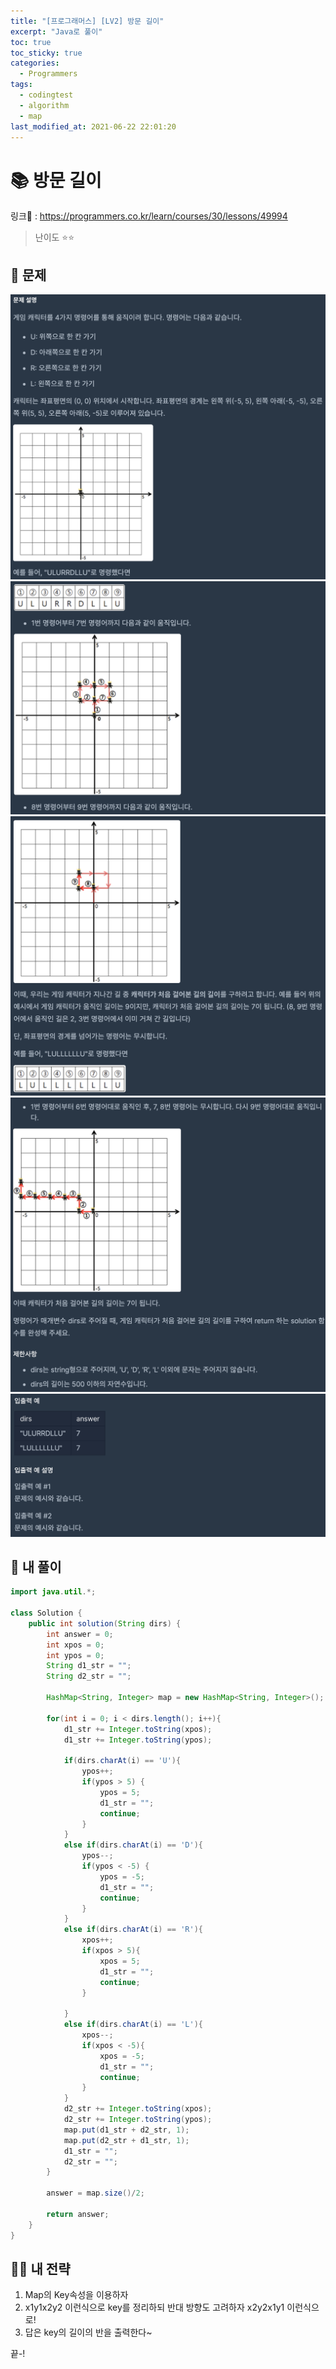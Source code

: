 ```yaml
---
title: "[프로그래머스] [LV2] 방문 길이"
excerpt: "Java로 풀이"
toc: true
toc_sticky: true
categories:
  - Programmers
tags:
  - codingtest
  - algorithm
  - map
last_modified_at: 2021-06-22 22:01:20
---
```


# 📚 방문 길이
  
링크📎 : <https://programmers.co.kr/learn/courses/30/lessons/49994>  
  
>난이도 ⭐️⭐️
  
## 📖 문제    
  
![이미지](/assets/images/Programmers/Lv2/prob35/35-1.png)
![이미지](/assets/images/Programmers/Lv2/prob35/35-2.png)
![이미지](/assets/images/Programmers/Lv2/prob35/35-3.png)
![이미지](/assets/images/Programmers/Lv2/prob35/35-4.png)
![이미지](/assets/images/Programmers/Lv2/prob35/35-5.png)

## 📝 내 풀이  
    
```java  
import java.util.*;

class Solution {
    public int solution(String dirs) {
        int answer = 0;
        int xpos = 0;
        int ypos = 0;
        String d1_str = "";
        String d2_str = "";
        
        HashMap<String, Integer> map = new HashMap<String, Integer>();
        
        for(int i = 0; i < dirs.length(); i++){
            d1_str += Integer.toString(xpos);
            d1_str += Integer.toString(ypos);
            
            if(dirs.charAt(i) == 'U'){
                ypos++;
                if(ypos > 5) {
                    ypos = 5;
                    d1_str = "";
                    continue;
                }
            }
            else if(dirs.charAt(i) == 'D'){     
                ypos--;
                if(ypos < -5) {
                    ypos = -5;
                    d1_str = "";
                    continue;
                }
            }
            else if(dirs.charAt(i) == 'R'){
                xpos++;
                if(xpos > 5){
                    xpos = 5;
                    d1_str = "";
                    continue;
                }
                
            }
            else if(dirs.charAt(i) == 'L'){
                xpos--;
                if(xpos < -5){
                    xpos = -5;
                    d1_str = "";
                    continue;
                }
            }
            d2_str += Integer.toString(xpos);
            d2_str += Integer.toString(ypos);
            map.put(d1_str + d2_str, 1);
            map.put(d2_str + d1_str, 1);
            d1_str = "";
            d2_str = "";
        } 
        
        answer = map.size()/2;
        
        return answer; 
    }
}
```
  
## 👊🏻 내 전략
  
1. Map의 Key속성을 이용하자
2. x1y1x2y2 이런식으로 key를 정리하되 반대 방향도 고려하자
   x2y2x1y1 이런식으로!
3. 답은 key의 길이의 반을 출력한다~
   
  
끝-!
